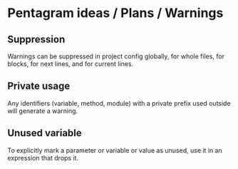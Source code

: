 # Pentagram ideas / Plans / Warnings

## Suppression

Warnings can be suppressed in project config globally, for whole files, for blocks, for next lines, and for current lines.

## Private usage

Any identifiers (variable, method, module) with a private prefix used outside will generate a warning.

## Unused variable

To explicitly mark a parameter or variable or value as unused, use it in an expression that drops it.
